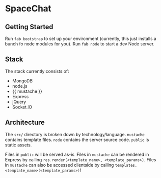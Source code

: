 SpaceChat
=========

Getting Started
---------------

Run `fab bootstrap` to set up your environment (currently, this just installs a bunch fo node modules for you). Run `fab node` to start a dev Node server.

Stack
-----
The stack currently consists of:

* MongoDB
* node.js
* {{ mustache }}
* Express
* jQuery
* Socket.IO

Architecture
------------
The `src/` directory is broken down by technology/language. `mustache` contains template files. `node` contains the server source code. `public` is static assets.

Files in `public` will be served as-is. Files in `mustache` can be rendered in Express by calling `res.render(<template_name>, <template_params>)`. Files in `mustache` can also be accessed clientside by calling `templates.<template_name>(<template_params>)`!
